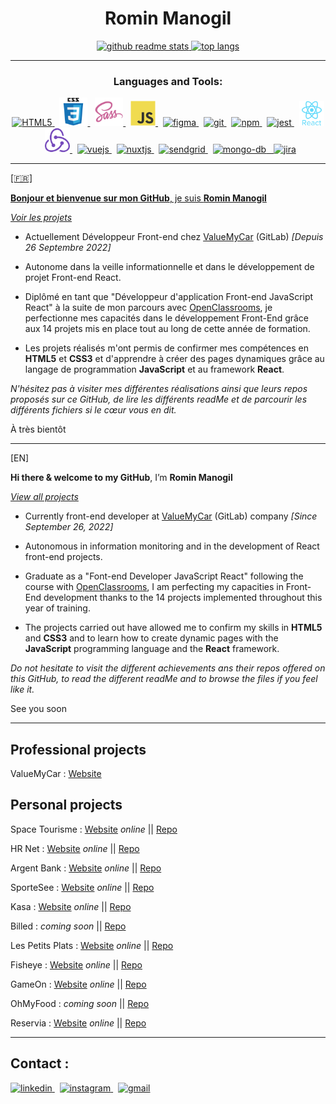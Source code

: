 <h1 align="middle">Romin Manogil</h1>
<p align="middle">
   <a href="https://github.com/RominM?tab=repositories">
	<img src="https://github-readme-stats.vercel.app/api?username=RominM&theme=vue&count_private=true&show_icons=true&hide=issues" alt="github readme stats" height="130"/>
   </a>
   <a href="https://github.com/RominM?tab=repositories">
	<img src="https://github-readme-stats.anuraghazra1.vercel.app/api/top-langs/?username=RominM&theme=vue&layout=compact" alt="top langs" height="130"/>
   </a>
</p>

---

<h3 align="middle">Languages and Tools:</h3>
<p align="center">
	<a href="https://developer.mozilla.org/fr/docs/Web/HTML" target="_blank" rel="noreferrer" title="HTML5"> 
		<img src="https://www.vectorlogo.zone/logos/w3_html5/w3_html5-icon.svg" alt="HTML5" width="37" height="37" /> 
	</a>
	&nbsp;
	<a href="https://www.w3schools.com/css/" target="_blank" rel="noreferrer" title="css3"> 
		<img src="https://raw.githubusercontent.com/devicons/devicon/master/icons/css3/css3-original-wordmark.svg" alt="css3" width="45" height="45" /> 
	</a>
	&nbsp;
 	<a href="https://sass-lang.com" target="_blank" rel="noreferrer" title="sass"> 
   		<img src="https://raw.githubusercontent.com/devicons/devicon/master/icons/sass/sass-original.svg" alt="sass" width="45" height="45"/> 
 	</a>
	&nbsp;
 	<a href="https://developer.mozilla.org/en-US/docs/Web/JavaScript" target="_blank" rel="noreferrer" title="javascript"> 
  		<img src="https://raw.githubusercontent.com/devicons/devicon/master/icons/javascript/javascript-original.svg" alt="javascript" width="40" height="40"/> 
 	</a>
	&nbsp;
 	<a href="https://www.figma.com/" target="_blank" rel="noreferrer" title="figma"> 
  		<img src="https://www.vectorlogo.zone/logos/figma/figma-icon.svg" alt="figma" width="40" height="40"/> 
 	</a>
	&nbsp;
 	<a href="https://git-scm.com/" target="_blank" rel="noreferrer" title="git"> 
  		<img src="https://www.vectorlogo.zone/logos/git-scm/git-scm-icon.svg" alt="git" width="40" height="40"/> 
 	</a>
	&nbsp;
	<a href="https://www.npmjs.com/" target="_blank" rel="noreferrer" title="npm"> 
  		<img src="https://www.vectorlogo.zone/logos/npmjs/npmjs-ar21.svg" alt="npm" width="40" height="40"/> 
 	</a>
	&nbsp;
	<a href="https://jestjs.io" target="_blank" rel="noreferrer" title="jest"> 
  		<img src="https://www.vectorlogo.zone/logos/jestjsio/jestjsio-icon.svg" alt="jest" width="40" height="40"/> 
 	</a>
	&nbsp;
 	<a href="https://reactjs.org/" target="_blank" rel="noreferrer" title="react"> 
  		<img src="https://raw.githubusercontent.com/devicons/devicon/master/icons/react/react-original-wordmark.svg" alt="react" width="40" height="40"/> 
 	</a>
	&nbsp;
 	<a href="https://redux.js.org" target="_blank" rel="noreferrer" title="redux"> 
  		<img src="https://raw.githubusercontent.com/devicons/devicon/master/icons/redux/redux-original.svg" alt="redux" width="40" height="40"/> 
 	</a>
	&nbsp;
 	<a href="https://vuejs.org/" target="_blank" rel="noreferrer" title="vueJs"> 
  		<img src="https://www.vectorlogo.zone/logos/vuejs/vuejs-icon.svg" alt="vuejs" width="40" height="40"/> 
 	</a>
	&nbsp;
	<a href="https://nuxt.com/" target="_blank" rel="noreferrer" title="nuxtJs"> 
  		<img src="https://www.vectorlogo.zone/logos/nuxtjs/nuxtjs-icon.svg" alt="nuxtjs" width="40" height="40"/> 
 	</a>
	&nbsp;
	<a href="https://sendgrid.com/en-us/" target="_blank" rel="noreferrer" title="sendgrid">
		<img src="https://www.vectorlogo.zone/logos/sendgrid/sendgrid-icon.svg" alt="sendgrid" width="40" height="40" />
	</a>
	&nbsp;
	<a href="https://www.mongodb.com/fr-fr" target="_blank" rel="noreferrer" title="mongodb">
		<img src="https://www.vectorlogo.zone/logos/mongodb/mongodb-icon.svg" alt="mongo-db" width="40" height="40"
	</a>
	&nbsp;
	<a href="https://www.atlassian.com/fr/software/jira" target="_blank" rel="noreferrer" title="jira">
		<img src="https://www.vectorlogo.zone/logos/atlassian_jira/atlassian_jira-icon.svg" alt="jira" width="40" height="40"
	</a>
  
</p>

---

[🇫🇷]

<p><strong>Bonjour et bienvenue sur mon GitHub</strong>, je suis <strong>Romin Manogil</strong></p>
<a href="#websites"><em>Voir les projets</em></a>
	
  * Actuellement Développeur Front-end chez [ValueMyCar](https://valuemycar.fr/) (GitLab) <em>[Depuis 26 Septembre 2022]</em>

  * Autonome dans la veille informationnelle et dans le développement de projet Front-end React.

  * Diplômé en tant que "Développeur d'application Front-end JavaScript React" à la suite de mon parcours avec [OpenClassrooms](https://openclassrooms.com/fr/paths/516-developpeur-dapplication-javascript-react), je perfectionne mes capacités dans le développement Front-End grâce aux 14 projets mis en place tout au long de cette année de formation.
  
  * Les projets réalisés m'ont permis de confirmer mes compétences en **HTML5** et **CSS3** et d'apprendre à créer des pages dynamiques grâce au langage de programmation **JavaScript** et au framework **React**.
  
 *N'hésitez pas à visiter mes différentes réalisations ainsi que leurs repos proposés sur ce GitHub, de lire les différents readMe et de parcourir les différents fichiers si le cœur vous en dit.*
 
 À très bientôt

** **

[EN]

<p><strong>Hi there & welcome to my GitHub</strong>, I’m <strong>Romin Manogil</strong></p>
<a href="#websites"><em>View all projects</em></a>

  * Currently front-end developer at [ValueMyCar](https://valuemycar.fr/) (GitLab) company <em>[Since September 26, 2022]</em>
  
  * Autonomous in information monitoring and in the development of React front-end projects.

  * Graduate as a "Font-end Developer JavaScript React" following the course with [OpenClassrooms](https://openclassrooms.com/fr/paths/516-developpeur-dapplication-javascript-react), I am perfecting my capacities in Front-End development thanks to the 14 projects implemented throughout this year of training.
  
  * The projects carried out have allowed me to confirm my skills in **HTML5** and **CSS3** and to learn how to create dynamic pages with the **JavaScript** programming language and the **React** framework.
  
 *Do not hesitate to visit the different achievements ans their repos offered on this GitHub, to read the different readMe and to browse the files if you feel like it.*
 
 See you soon
 
 ---
 
  ## Professional projects
  ValueMyCar :
 [Website](https://valuemycar.fr/)

 
 ## Personal projects
 
  Space Tourisme :
 [Website](https://space-tourisme-rm.netlify.app/) <em>online</em> ||
 [Repo](https://github.com/RominM/space-tourisme) 
 
  HR Net :
 [Website](https://hrrnet-rm.netlify.app/) <em>online</em> ||
 [Repo](https://github.com/RominM/RominManogil_14_22032022)
 
  Argent Bank :
 [Website](https://argentbank-rm.netlify.app/) <em>online</em> ||
 [Repo](https://github.com/RominM/rominmanogil_13_14032022)
 
  SporteSee :
 [Website](https://sportsee-rm.netlify.app/user/12) <em>online</em> ||
 [Repo](https://github.com/RominM/rominmanogil_12_03022022)
 
  Kasa :
 [Website](https://kasa-rm.netlify.app/) <em>online</em> ||
 [Repo](https://github.com/RominM/rominmanogil_11_18012022)
 
  Billed :
 [](https://rominm.github.io/Billed-app-FR/) <em>coming soon</em> ||
 [Repo](https://github.com/RominM/RominManogil_09_22112021)
 
  Les Petits Plats : 
 [Website](https://rominm.github.io/Les_petits_plats/) <em>online</em> ||
 [Repo](https://github.com/RominM/RominManogil_07_13092021)
 
 Fisheye : 
 [Website](https://rominm.github.io/FishEye/) <em>online</em> ||
 [Repo](https://github.com/RominM/RominManogil_06_07062021)
 
 GameOn :
 [Website](https://rominm.github.io/GameOn/) <em>online</em> ||
 [Repo](https://github.com/RominM/RominManogil_04_18032021)
 
 OhMyFood : 
 [](https://rominm.github.io/RominManogil_03_18032021/) <em>coming soon</em> ||
 [Repo](https://github.com/RominM/RominManogil_03_18032021)
 
 Reservia :
 [Website](https://rominm.github.io/Reservia/) <em>online</em> ||
 [Repo](https://github.com/RominM/RominManogil_2_08022021)
 
 ---
 
 ## Contact :
 <p>
 	<a href="https://www.linkedin.com/in/romin-manogil-48aa3ab8/" target="_blank" rel="noreferrer noopener"> 
  		<img src="https://www.vectorlogo.zone/logos/linkedin/linkedin-icon.svg" alt="linkedin" width="30" height="30"/> 
 	</a>
	&nbsp;
 	<a href="https://www.instagram.com/rin_mgl/?hl=fr" target="_blank" rel="noreferrer noopener"> 
  		<img src="https://www.vectorlogo.zone/logos/instagram/instagram-icon.svg" alt="instagram" width="30" height="30"/> 
 	</a>
	&nbsp;
 	<a href="mailto:rominmanogil.off@gmail.com" target="_blank" rel="noreferrer noopener"> 
  		<img src="https://www.vectorlogo.zone/logos/gmail/gmail-icon.svg" alt="gmail" width="30" height="30"/> 
	</a>
</p>
 
